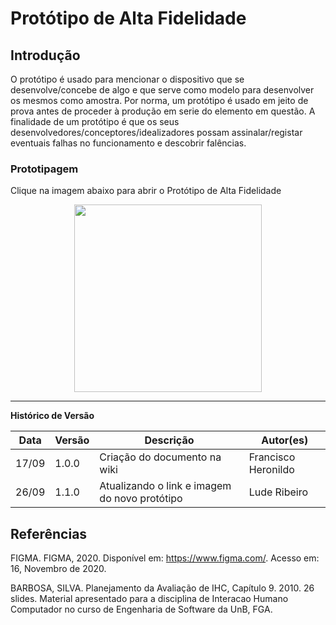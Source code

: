 # Protótipo de Alta Fidelidade

## Introdução

O protótipo é usado para mencionar o dispositivo que se desenvolve/concebe de algo e que serve como modelo para desenvolver os mesmos como amostra. Por norma, um protótipo é usado em jeito de prova antes de proceder à produção em serie do elemento em questão. A finalidade de um protótipo é que os seus desenvolvedores/conceptores/idealizadores possam assinalar/registar eventuais falhas no funcionamento e descobrir falências.

### Prototipagem

Clique na imagem abaixo para abrir o Protótipo de Alta Fidelidade

[<div align="center"><img width="300px" height="auto" src="https://imgur.com/a/Zend5Yk.png"/></div>](https://www.figma.com/proto/Xa8vbwRrB9mXiYjerwYTzS/High-Prototype-TRIAGIL?node-id=0%3A1&scaling=scale-down)

---

**Histórico de Versão**

| Data | Versão | Descrição | Autor(es) |
| --- | --- | --- | --- |
| 17/09 | 1.0.0 | Criação do documento na wiki  | Francisco Heronildo |
| 26/09 | 1.1.0 | Atualizando o link e imagem do novo protótipo  | Lude Ribeiro |
## Referências

FIGMA. FIGMA, 2020. Disponível em: <https://www.figma.com/>. Acesso em: 16, Novembro de 2020.

BARBOSA, SILVA. Planejamento da Avaliação de IHC, Capítulo 9. 2010. 26 slides. Material apresentado para a disciplina de Interacao Humano Computador no curso de Engenharia de Software da UnB, FGA.

